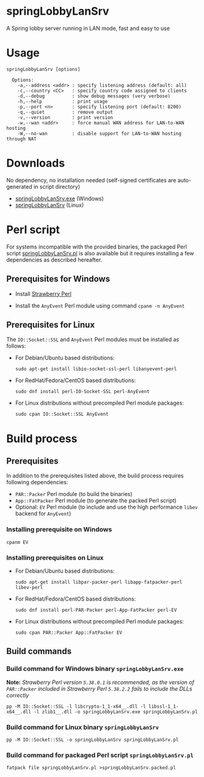springLobbyLanSrv
=================

A Spring lobby server running in LAN mode, fast and easy to use

Usage
=====

    springLobbyLanSrv [options]
    
      Options:
        -a,--address <addr> : specify listening address (default: all)
        -c,--country <CC>   : specify country code assigned to clients
        -d,--debug          : show debug messages (very verbose)
        -h,--help           : print usage
        -p,--port <n>       : specify listening port (default: 8200)
        -q,--quiet          : remove output
        -v,--version        : print version
        -w,--wan <addr>     : force manual WAN address for LAN-to-WAN hosting
        -W,--no-wan         : disable support for LAN-to-WAN hosting through NAT

Downloads
=========

No dependency, no installation needed (self-signed certificates are auto-generated in script directory)

* [springLobbyLanSrv.exe](https://github.com/Yaribz/springLobbyLanSrv/releases/latest/download/springLobbyLanSrv.exe) (Windows)
* [springLobbyLanSrv](https://github.com/Yaribz/springLobbyLanSrv/releases/latest/download/springLobbyLanSrv) (Linux)

Perl script
===========

For systems incompatible with the provided binaries, the packaged Perl script [springLobbyLanSrv.pl](https://github.com/Yaribz/springLobbyLanSrv/releases/latest/download/springLobbyLanSrv.pl) is also available but it requires installing a few dependencies as described hereafter.

Prerequisites for Windows
-------------------------

* Install [Strawberry Perl](https://strawberryperl.com/)

* Install the `AnyEvent` Perl module using command `cpanm -n AnyEvent`

Prerequisites for Linux
-----------------------

The `IO::Socket::SSL` and `AnyEvent` Perl modules must be installed as follows:

* For Debian/Ubuntu based distributions:

      sudo apt-get install libio-socket-ssl-perl libanyevent-perl

* For RedHat/Fedora/CentOS based distributions:

      sudo dnf install perl-IO-Socket-SSL perl-AnyEvent

* For Linux distributions without precompiled Perl module packages:

      sudo cpan IO::Socket::SSL AnyEvent

Build process
=============

Prerequisites
-------------

In addition to the prerequisites listed above, the build process requires following dependencies:
* `PAR::Packer` Perl module (to build the binaries)
* `App::FatPacker` Perl module (to generate the packed Perl script)
* Optional: `EV` Perl module (to include and use the high performance `libev` backend for `AnyEvent`)

### Installing prerequisite on Windows

    cpanm EV

### Installing prerequisites on Linux

* For Debian/Ubuntu based distributions:

      sudo apt-get install libpar-packer-perl libapp-fatpacker-perl libev-perl

* For RedHat/Fedora/CentOS based distributions:

      sudo dnf install perl-PAR-Packer perl-App-FatPacker perl-EV

* For Linux distributions without precompiled Perl module packages:

      sudo cpan PAR::Packer App::FatPacker EV

Build commands
--------------

### Build command for Windows binary `springLobbyLanSrv.exe`

**Note:** *Strawberry Perl version `5.38.0.1` is recommended, as the version of `PAR::Packer` included in Strawberry Perl `5.38.2.2` fails to include the DLLs correctly*

    pp -M IO::Socket::SSL -l libcrypto-1_1-x64__.dll -l libssl-1_1-x64__.dll -l zlib1__.dll -o springLobbyLanSrv.exe springLobbyLanSrv.pl


### Build command for Linux binary `springLobbyLanSrv`

    pp -M IO::Socket::SSL -o springLobbyLanSrv springLobbyLanSrv.pl

### Build command for packaged Perl script `springLobbyLanSrv.pl`

    fatpack file springLobbyLanSrv.pl >springLobbyLanSrv.packed.pl
